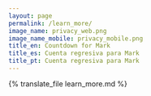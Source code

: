 ```yaml
---
layout: page
permalink: /learn_more/
image_name: privacy_web.png
image_name_mobile: privacy_mobile.png
title_en: Countdown for Mark
title_es: Cuenta regresiva para Mark
title_pt: Cuenta regresiva para Mark
---
```


{% translate_file learn_more.md %}